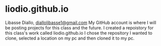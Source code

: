 # liodio.github.io
Libasse Diallo, diallolibasse1@gmail.com
My GitHub account is where I will be posting projects for this class and the future.
I created a repoistory for this class's work called liodio.github.io
I chose the repository I wanted to clone, selected a location on my pc and then cloned it to my pc.